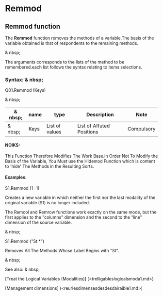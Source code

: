 # Remmod

## Remmod function

The **Remmod** function removes the methods of a variable.The basis of the variable obtained is that of respondents to the remaining methods.

& nbsp;

The arguments corresponds to the lists of the method to be remembered.each list follows the syntax relating to items selections.

### Syntax: & nbsp;

Q01.Remmod (Keys)

& nbsp;

| & nbsp; | **name** | **type** | **Description** | **Note** |
| --- | --- | --- | --- | --- |
| & nbsp; | Keys | List of values ​​| List of Affuted Positions | Compulsory |

#### NOIKS:

This Function Therefore Modifies The Work Base.in Order Not To Modify the Basis of the Variable, You Must use the Hidemod Function which is content to 'hide' The Methods in the Resulting Sorts.

#### Examples:

S1.Remmod (1 -1)

Creates a new variable in which neither the first nor the last modality of the original variable (S1) is no longer included.

The Remcol and Remrow functions work exactly on the same mode, but the first applies to the "columns" dimension and the second to the "line" dimension of the source variable.

& nbsp;

S1.Remmod ("St \*")

Removes All The Methods Whose Label Begins with "St".

& nbsp;

See also: & nbsp;

[Treat the Logical Variables (Modalities)] (<trelligableslogicalsmoda1.md>)

[Management dimensions] (<reurlesdimensesdesdesdairaible1.md>)